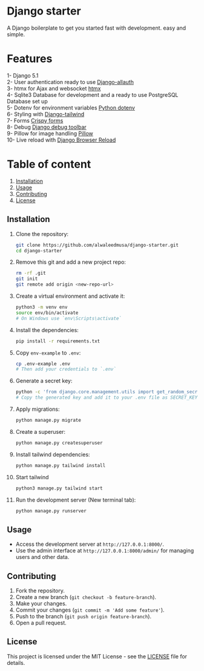 # Django starter

A Django boilerplate to get you started fast with development. easy and simple.

# Features

1- Django 5.1\
2- User authentication ready to use [Django-allauth](https://docs.allauth.org/en/latest/)\
3- htmx for Ajax and websocket [htmx](https://htmx.org/)\
4- Sqlite3 Database for development and a ready to use PostgreSQL Database set up\
5- Dotenv for environment variables [Python dotenv](https://pypi.org/project/python-dotenv/)\
6- Styling with [Django-tailwind](https://django-tailwind.readthedocs.io/en/latest/installation.html)\
7- Forms [Crispy forms](https://django-crispy-forms.readthedocs.io/en/latest/)\
8- Debug [Django debug toolbar](https://django-debug-toolbar.readthedocs.io/en/latest/)\
9- Pillow for image handling [Pillow](https://pillow.readthedocs.io/en/stable/)\
10- Live reload with [Django Browser Reload](https://pypi.org/project/django-browser-reload/)

# Table of content

1. [Installation](#installation)
2. [Usage](#usage)
3. [Contributing](#contributing)
4. [License](#license)

## Installation

1. Clone the repository:

    ```sh
    git clone https://github.com/alwaleedmusa/django-starter.git
    cd django-starter
    ```

2. Remove this git and add a new project repo:

    ```sh
    rm -rf .git
    git init
    git remote add origin <new-repo-url>
    ```

3. Create a virtual environment and activate it:

    ```sh
    python3 -m venv env
    source env/bin/activate
    # On Windows use `env\Scripts\activate`
    ```

4. Install the dependencies:

    ```sh
    pip install -r requirements.txt
    ```

5. Copy `env-example` to `.env`:

    ```sh
    cp .env-example .env
    # Then add your credentials to `.env`
    ```

6. Generate a secret key:

    ```sh
    python -c 'from django.core.management.utils import get_random_secret_key; print(get_random_secret_key())'
    # Copy the generated key and add it to your .env file as SECRET_KEY
    ```

7. Apply migrations:

    ```sh
    python manage.py migrate
    ```

8. Create a superuser:

    ```sh
    python manage.py createsuperuser
    ```

9. Install tailwind dependencies:

    ```sh
    python manage.py tailwind install
    ```

10. Start tailwind

    ```sh
    python3 manage.py tailwind start
    ```

11. Run the development server (New terminal tab):
    ```sh
    python manage.py runserver
    ```

## Usage

-   Access the development server at `http://127.0.0.1:8000/`.
-   Use the admin interface at `http://127.0.0.1:8000/admin/` for managing users and other data.

## Contributing

1. Fork the repository.
2. Create a new branch (`git checkout -b feature-branch`).
3. Make your changes.
4. Commit your changes (`git commit -m 'Add some feature'`).
5. Push to the branch (`git push origin feature-branch`).
6. Open a pull request.

## License

This project is licensed under the MIT License - see the [LICENSE](LICENSE) file for details.
